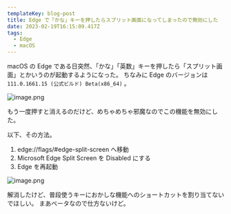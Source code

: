 ```yaml
---
templateKey: blog-post
title: Edge で「かな」キーを押したらスプリット画面になってしまったので無効にした
date: 2023-02-19T16:15:09.417Z
tags:
  - Edge
  - macOS
---
```


macOS の Edge である日突然、「かな」「英数」キーを押したら「スプリット画面」とかいうのが起動するようになった。
ちなみに Edge のバージョンは ``111.0.1661.15 (公式ビルド) Beta(x86_64)`` 。

![image.png](/img/2023-02-20-01GSN7ED3EZME6T96TRX4NQ1YB.png)

もう一度押すと消えるのだけど、めちゃめちゃ邪魔なのでこの機能を無効にした。

以下、その方法。

1. edge://flags/#edge-split-screen へ移動
2. Microsoft Edge Split Screen を Disabled にする
3. Edge を再起動

![image.png](/img/2023-02-20-01GSN7HVPGYZ6VD8285HVQQ6DQ.png)

解消したけど、普段使うキーにおかしな機能へのショートカットを割り当てないでほしい。
まあベータなので仕方ないけど。